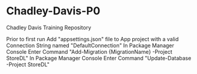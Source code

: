 # Chadley-Davis-P0
Chadley Davis Training Repository


Prior to first run
Add "appsettings.json" file to App project with a valid Connection String named "DefaultConnection"
In Package Manager Console Enter Command "Add-Migration {MigrationName} -Project StoreDL"
In Package Manager Console Enter Command "Update-Database -Project StoreDL"
